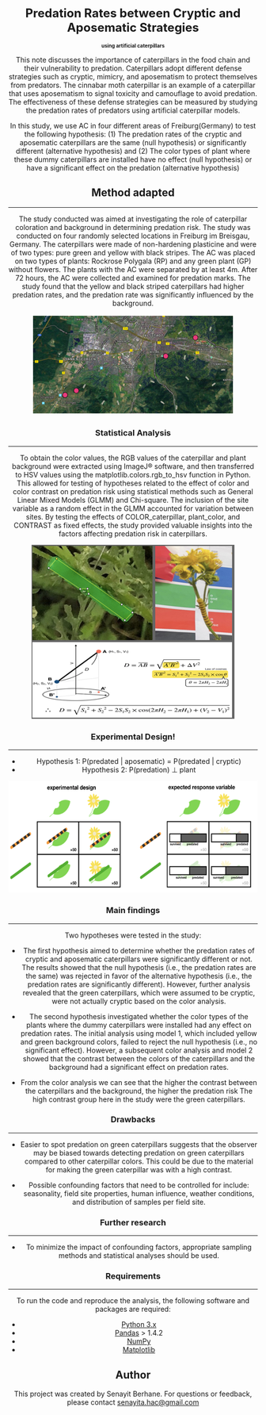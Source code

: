 
<div style="text-align: center;">
  <h1 style="text-align:center; font-size:24px;">Predation Rates between Cryptic and Aposematic Strategies</h1>
                        <h2 style="text-align:center;font-size:10px">using artificial caterpillars</h2>

This note discusses the importance of caterpillars in the food chain and their vulnerability to predation. Caterpillars adopt different defense strategies such as cryptic, mimicry, and aposematism to protect themselves from predators. The cinnabar moth caterpillar is an example of a caterpillar that uses aposematism to signal toxicity and camouflage to avoid predation. The effectiveness of these defense strategies can be measured by studying the predation rates of predators using artificial caterpillar models. 

In this study, we use AC in four different areas of Freiburg(Germany) to test the following hypothesis: (1) The predation rates of the cryptic and aposematic caterpillars are the same (null hypothesis) or significantly different (alternative hypothesis) and (2) The color types of plant where these dummy caterpillars are installed have no effect (null hypothesis) or have a significant effect on the predation (alternative hypothesis)


## Method adapted
--------

The study conducted was aimed at investigating the role of caterpillar coloration and background in determining predation risk. The study was conducted on four randomly selected locations in Freiburg im Breisgau, Germany. The caterpillars were made of non-hardening plasticine and were of two types: pure green and yellow with black stripes. The AC was placed on two types of plants: Rockrose Polygala (RP) and any green plant (GP) without flowers. The plants with the AC were separated by at least 4m. After 72 hours, the AC were collected and examined for predation marks. The study found that the yellow and black striped caterpillars had higher predation rates, and the predation rate was significantly influenced by the background. 

<p align="center">
  <img src="Freiburg_map.png" alt="Uni_freiburg">
</p>


### Statistical Analysis
--------

To obtain the color values, the RGB values of the caterpillar and plant background were extracted using ImageJ® software, and then transferred to HSV values using the matplotlib.colors.rgb_to_hsv function in Python. This allowed for testing of hypotheses related to the effect of color and color contrast on predation risk using statistical methods such as General Linear Mixed Models (GLMM) and Chi-square. The inclusion of the site variable as a random effect in the GLMM accounted for variation between sites. By testing the effects of COLOR_caterpillar, plant_color, and CONTRAST as fixed effects, the study provided valuable insights into the factors affecting predation risk in caterpillars.

<p align="center">
  <img src="Color_analysis.png" alt="Color_analysis">
</p>


### Experimental Design!
--------

- Hypothesis 1:  P(predated | aposematic) = P(predated | cryptic)
- Hypothesis 2:  P(predation) ⊥ plant 

<p align="center">
  <img src="design.png" alt="design">
</p>


### Main findings
--------
Two hypotheses were tested in the study:

- The first hypothesis aimed to determine whether the predation rates of cryptic and aposematic caterpillars were significantly different or not. The results showed that the null hypothesis (i.e., the predation rates are the same) was rejected in favor of the alternative hypothesis (i.e., the predation rates are significantly different). However, further analysis revealed that the green caterpillars, which were assumed to be cryptic, were not actually cryptic based on the color analysis.

- The second hypothesis investigated whether the color types of the plants where the dummy caterpillars were installed had any effect on predation rates. The initial analysis using model 1, which included yellow and green background colors, failed to reject the null hypothesis (i.e., no significant effect). However, a subsequent color analysis and model 2 showed that the contrast between the colors of the caterpillars and the background had a significant effect on predation rates.

- From the color analysis we can see that the higher the contrast between the caterpillars and the background, the higher the predation risk The high contrast group here in the study were the green caterpillars.

### Drawbacks
--------

- Easier to spot predation on green caterpillars suggests that the observer may be biased towards detecting predation on green caterpillars compared to other caterpillar colors. This could be due to the material for making the green caterpillar was with a high contrast.

- Possible confounding factors that need to be controlled for include: seasonality, field site properties, human influence, weather conditions, and distribution of samples per field site.

### Further research
--------

- To minimize the impact of confounding factors, appropriate sampling methods and statistical analyses should be used.


### Requirements
--------

To run the code and reproduce the analysis, the following software and packages are required:

- [Python 3.x](https://www.python.org/)
- [Pandas](http://pandas.pydata.org/) > 1.4.2
- [NumPy](http://www.numpy.org/)
- [Matplotlib](http://matplotlib.org/)



## Author
This project was created by Senayit Berhane. For questions or feedback, please contact senayita.hac@gmail.com
</div>




